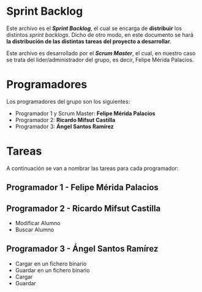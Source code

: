 # Sprint Backlog
Este archivo es el ***Sprint Backlog***, el cual se encarga de **distribuir** los distintos *sprint backlogs*.
Dicho de otro modo, en este documento se hará **la distribución de las distintas tareas del proyecto a desarrollar**.

Este archivo es desarrollado por el ***Scrum Master***, el cual, en nuestro
caso se trata del lider/administrador del grupo, es decir, Felipe Mérida Palacios.
# Programadores
Los programadores del grupo son los siguientes:
* Programador 1 y Scrum Master: **Felipe Mérida Palacios**
* Programador 2: **Ricardo Mifsut Castilla**
* Programador 3: **Ángel Santos Ramírez**
# Tareas
A continuación se van a nombrar las tareas para cada programador:
## Programador 1 - Felipe Mérida Palacios


## Programador 2 - Ricardo Mifsut Castilla
* Modificar Alumno
* Buscar Alumno
## Programador 3 - Ángel Santos Ramírez
* Cargar en un fichero binario
* Guardar en un fichero binario
* Cargar
* Guardar

